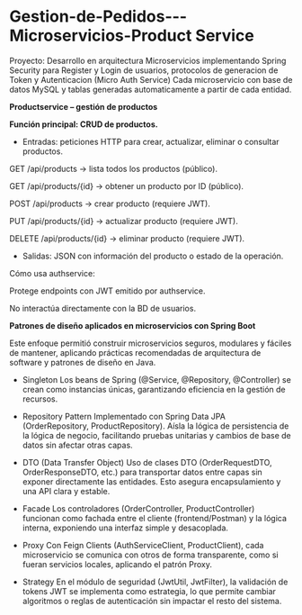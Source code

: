 # Gestion-de-Pedidos---Microservicios-Product Service

Proyecto: Desarrollo en arquitectura Microservicios implementando Spring Security para Register y Login de usuarios, protocolos de generacion de Token y Autenticacion (Micro Auth Service)
Cada microservicio con base de datos MySQL y tablas generadas automaticamente a partir de cada entidad. 

**Productservice – gestión de productos**

**Función principal: CRUD de productos.**

- Entradas: peticiones HTTP para crear, actualizar, eliminar o consultar productos.

GET /api/products → lista todos los productos (público).

GET /api/products/{id} → obtener un producto por ID (público).

POST /api/products → crear producto (requiere JWT).

PUT /api/products/{id} → actualizar producto (requiere JWT).

DELETE /api/products/{id} → eliminar producto (requiere JWT).

- Salidas: JSON con información del producto o estado de la operación.

Cómo usa authservice:

Protege endpoints con JWT emitido por authservice.

No interactúa directamente con la BD de usuarios.

**Patrones de diseño aplicados en microservicios con Spring Boot**

Este enfoque permitió construir microservicios seguros, modulares y fáciles de mantener, aplicando prácticas recomendadas de arquitectura de software y patrones de diseño en Java.


- Singleton
Los beans de Spring (@Service, @Repository, @Controller) se crean como instancias únicas, garantizando eficiencia en la gestión de recursos.

- Repository Pattern
Implementado con Spring Data JPA (OrderRepository, ProductRepository). Aísla la lógica de persistencia de la lógica de negocio, facilitando pruebas unitarias y cambios de base de datos sin afectar otras capas.

- DTO (Data Transfer Object)
Uso de clases DTO (OrderRequestDTO, OrderResponseDTO, etc.) para transportar datos entre capas sin exponer directamente las entidades. Esto asegura encapsulamiento y una API clara y estable.

- Facade
Los controladores (OrderController, ProductController) funcionan como fachada entre el cliente (frontend/Postman) y la lógica interna, exponiendo una interfaz simple y desacoplada.

- Proxy
Con Feign Clients (AuthServiceClient, ProductClient), cada microservicio se comunica con otros de forma transparente, como si fueran servicios locales, aplicando el patrón Proxy.

- Strategy
En el módulo de seguridad (JwtUtil, JwtFilter), la validación de tokens JWT se implementa como estrategia, lo que permite cambiar algoritmos o reglas de autenticación sin impactar el resto del sistema.

 

